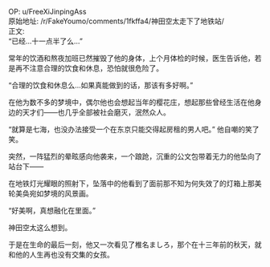 
OP: u/FreeXiJinpingAss  
原始地址: /r/FakeYoumo/comments/1fkffa4/神田空太走下了地铁站/  
正文:  
“已经...十一点半了么...”

常年的饮酒和熬夜加班已然摧毁了他的身体，上个月体检的时候，医生告诉他，若是再不注意合理的饮食和休息，恐怕就很危险了。

“合理的饮食和休息么...如果真能做到的话，那该有多好啊。”

在他为数不多的梦境中，偶尔他也会想起当年的樱花庄，想起那些曾经生活在他身边的天才们——也几乎全部被社会磨灭，泯然众人。

“就算是七海，也没办法接受一个在东京只能交得起房租的男人吧。”
他自嘲的笑了笑。

突然，一阵猛烈的晕眩感向他袭来，一个踉跄，沉重的公文包带着无力的他坠向了站台下——

在地铁灯光耀眼的照射下，坠落中的他看到了面前那不知为何失效了的灯箱上那美轮美奂宛如梦境的风景画。

“好美啊，真想融化在里面。”

神田空太这么想到。

于是在生命的最后一刻，他又一次看见了椎名ましろ，那个在十三年前的秋天，就和他的人生再也没有交集的女孩。
